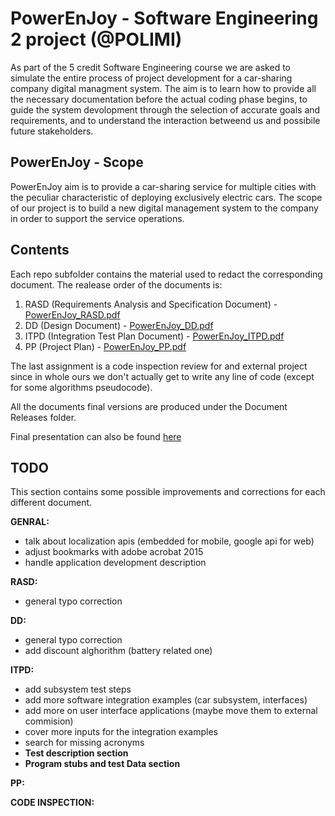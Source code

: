 PowerEnJoy - Software Engineering 2 project (@POLIMI)
=====================================================

As part of the 5 credit Software Engineering course we are asked to simulate the entire process of project development for a car-sharing company digital managment system. The aim is to learn how to provide all the necessary documentation before the actual coding phase begins, to guide the system devolopment through the selection of accurate goals and requirements, and to understand the interaction betweend us and possibile future stakeholders.

PowerEnJoy - Scope
-----

PowerEnJoy aim is to provide a car-sharing service for multiple cities with the peculiar characteristic of deploying exclusively electric cars. The scope of our project is to build a new digital management system to the company in order to support the service operations.

Contents
--------

Each repo subfolder contains the material used to redact the corresponding document.
The realease order of the documents is:

1. RASD (Requirements Analysis and Specification Document) - [PowerEnJoy_RASD.pdf](https://github.com/marcof992/swe2/blob/master/Document_Releases/PowerEnJoy_RASD.pdf)
2. DD (Design Document) - [PowerEnJoy_DD.pdf](https://github.com/marcof992/swe2/blob/master/Document_Releases/PowerEnJoy_DD.pdf)
3. ITPD (Integration Test Plan Document) - [PowerEnJoy_ITPD.pdf](https://github.com/marcof992/swe2/blob/master/Document_Releases/PowerEnJoy_ITPD.pdf)
4. PP (Project Plan) - [PowerEnJoy_PP.pdf](https://github.com/marcof992/swe2/blob/master/Document_Releases/PowerEnJoy_PP.pdf)

The last assignment is a code inspection review for and external project since in whole ours we don't actually get to write any line of code (except for some algorithms pseudocode).

All the documents final versions are produced under the Document Releases folder.

Final presentation can also be found [here](https://docs.google.com/presentation/d/19VLQdYxmv64xz9qn-r3deEIwEiK8RAfr29laPoGULe4/edit?usp=sharing)

TODO
----

This section contains some possible improvements and corrections for each different document.

**GENRAL:**
* talk about localization apis (embedded for mobile, google api for web)
* adjust bookmarks with adobe acrobat 2015
* handle application development description

**RASD:**
* general typo correction

**DD:**
* general typo correction
* add discount alghorithm (battery related one)

**ITPD:**
* add subsystem test steps
* add more software integration examples (car subsystem, interfaces)
* add more on user interface applications (maybe move them to external commision)
* cover more inputs for the integration examples
* search for missing acronyms
* **Test description section**
* **Program stubs and test Data section**

**PP:**

**CODE INSPECTION:**
